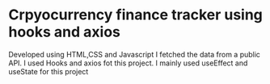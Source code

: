 # Crpyocurrency finance tracker using hooks and axios
Developed using HTML,CSS and Javascript
I fetched the data from a public API.
I used Hooks and axios fot this project.
I mainly used useEffect and useState for this project